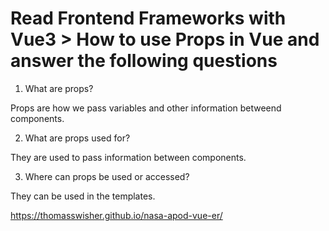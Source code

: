 # Read Frontend Frameworks with Vue3 > How to use Props in Vue and answer the following questions

1. What are props?

Props are how we pass variables and other information betweend components. 

2. What are props used for?

They are used to pass information between components.


3. Where can props be used or accessed?

They can be used in the templates.

 
 https://thomasswisher.github.io/nasa-apod-vue-er/